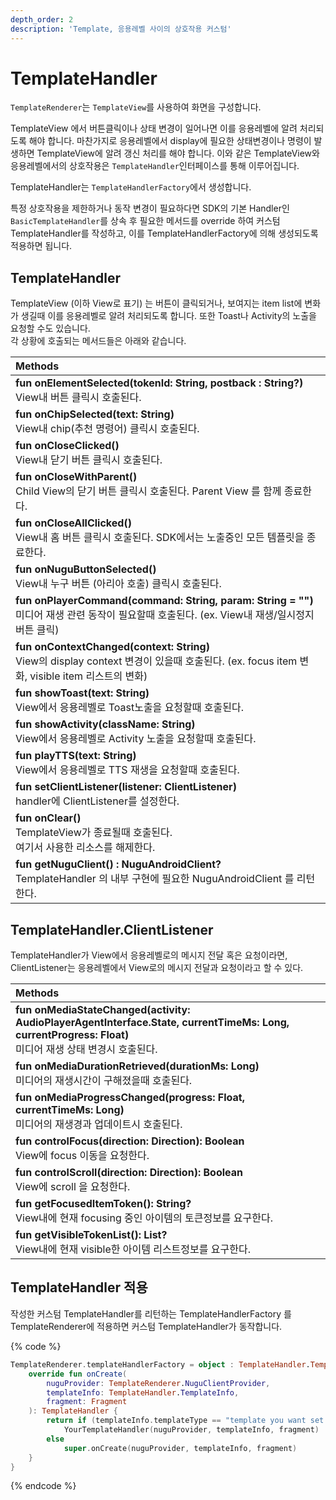 ```yaml
---
depth_order: 2
description: 'Template, 응용레벨 사이의 상호작용 커스텀'
---
```


# TemplateHandler

`TemplateRenderer`는 `TemplateView`를 사용하여 화면을 구성합니다.

TemplateView 에서 버튼클릭이나 상태 변경이 일어나면 이를 응용레벨에 알려 처리되도록 해야 합니다. 마찬가지로 응용레벨에서 display에 필요한 상태변경이나 명령이 발생하면 TemplateView에 알려 갱신 처리를 해야 합니다. 이와 같은 TemplateView와 응용레벨에서의 상호작용은 `TemplateHandler`인터페이스를 통해 이루어집니다.

TemplateHandler는 `TemplateHandlerFactory`에서 생성합니다.

특정 상호작용을 제한하거나 동작 변경이 필요하다면 SDK의 기본 Handler인 `BasicTemplateHandler`를 상속 후 필요한 메서드를 override 하여 커스텀 TemplateHandler를 작성하고, 이를 TemplateHandlerFactory에 의해 생성되도록 적용하면 됩니다.

## TemplateHandler

TemplateView (이하 View로 표기) 는 버튼이 클릭되거나, 보여지는 item list에 변화가 생길때 이를 응용레벨로 알려 처리되도록 합니다. 또한 Toast나 Activity의 노출을 요청할 수도 있습니다.  
각 상황에 호출되는 메서드들은 아래와 같습니다.

| Methods                                                                                                                     |
|:----------------------------------------------------------------------------------------------------------------------------|
| **fun onElementSelected(tokenId: String, postback : String?)**<br/>View내 버튼 클릭시 호출된다.                                       |
| **fun onChipSelected(text: String)**<br/>View내 chip(추천 명령어) 클릭시 호출된다.                                                       |
| **fun onCloseClicked()**<br/>View내 닫기 버튼 클릭시 호출된다.                                                                          |
| **fun onCloseWithParent()**<br/>Child View의 닫기 버튼 클릭시 호출된다. Parent View 를 함께 종료한다.                                          |
| **fun onCloseAllClicked()**<br/>View내 홈 버튼 클릭시 호출된다. SDK에서는 노출중인 모든 템플릿을 종료한다.                                              |
| **fun onNuguButtonSelected()**<br/>View내 누구 버튼 (아리아 호출) 클릭시 호출된다.                                                           |
| **fun onPlayerCommand(command: String, param: String = ""\)**<br/>미디어 재생 관련 동작이 필요할때 호출된다. (ex. View내 재생/일시정지 버튼 클릭)        |
| **fun onContextChanged(context: String)**<br/>View의 display context 변경이 있을때 호출된다. (ex. focus item 변화, visible item 리스트의 변화) |
| **fun showToast(text: String)**<br/>View에서 응용레벨로 Toast노출을 요청할때 호출된다.                                                        |
| **fun showActivity(className: String)**<br/>View에서 응용레벨로 Activity 노출을 요청할때 호출된다.                                            |
| **fun playTTS(text: String)**<br/>View에서 응용레벨로 TTS 재생을 요청할때 호출된다.                                                           |
| **fun setClientListener(listener: ClientListener)**<br/>handler에 ClientListener를 설정한다.                                      |
| **fun onClear()**<br/>TemplateView가 종료될때 호출된다.<br/>여기서 사용한 리소스를 해제한다.                                                           |
| **fun getNuguClient() : NuguAndroidClient?**<br/>TemplateHandler 의 내부 구현에 필요한 NuguAndroidClient 를 리턴한다.                     |

## TemplateHandler.ClientListener

TemplateHandler가 View에서 응용레벨로의 메시지 전달 혹은 요청이라면, ClientListener는 응용레벨에서 View로의 메시지 전달과 요청이라고 할 수 있다.

| Methods                                                                                                                                     |
|:--------------------------------------------------------------------------------------------------------------------------------------------|
| **fun onMediaStateChanged(activity: AudioPlayerAgentInterface.State, currentTimeMs: Long, currentProgress: Float)**<br/>미디어 재생 상태 변경시 호출된다. |
| **fun onMediaDurationRetrieved(durationMs: Long)**<br/>미디어의 재생시간이 구해졌을때 호출된다.                                                               |
| **fun onMediaProgressChanged(progress: Float, currentTimeMs: Long)**<br/>미디어의 재생경과 업데이트시 호출된다.                                              |
| **fun controlFocus(direction: Direction): Boolean**<br/>View에 focus 이동을 요청한다.                                                               |
| **fun controlScroll(direction: Direction): Boolean**<br/>View에 scroll 을 요청한다.                                                               |
| **fun getFocusedItemToken(): String?**<br/>View내에 현재 focusing 중인 아이템의 토큰정보를 요구한다.                                                           |
| **fun getVisibleTokenList(): List?**<br/>View내에 현재 visible한 아이템 리스트정보를 요구한다.                                                                |

## TemplateHandler 적용

작성한 커스텀 TemplateHandler를 리턴하는 TemplateHandlerFactory 를 TemplateRenderer에 적용하면 커스텀 TemplateHandler가 동작합니다.

{% code %}
```kotlin
TemplateRenderer.templateHandlerFactory = object : TemplateHandler.TemplateHandlerFactory() {
    override fun onCreate(
        nuguProvider: TemplateRenderer.NuguClientProvider,
        templateInfo: TemplateHandler.TemplateInfo,
        fragment: Fragment
    ): TemplateHandler {
        return if (templateInfo.templateType == "template you want set your own handler")
            YourTemplateHandler(nuguProvider, templateInfo, fragment)
        else
            super.onCreate(nuguProvider, templateInfo, fragment)
    }
}
```
{% endcode %}
